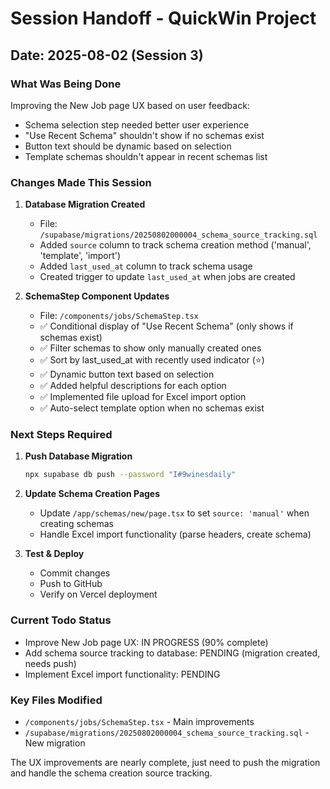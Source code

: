 # Session Handoff - QuickWin Project

## Date: 2025-08-02 (Session 3)

### What Was Being Done
Improving the New Job page UX based on user feedback:
- Schema selection step needed better user experience
- "Use Recent Schema" shouldn't show if no schemas exist
- Button text should be dynamic based on selection
- Template schemas shouldn't appear in recent schemas list

### Changes Made This Session

1. **Database Migration Created**
   - File: `/supabase/migrations/20250802000004_schema_source_tracking.sql`
   - Added `source` column to track schema creation method ('manual', 'template', 'import')
   - Added `last_used_at` column to track schema usage
   - Created trigger to update `last_used_at` when jobs are created

2. **SchemaStep Component Updates**
   - File: `/components/jobs/SchemaStep.tsx`
   - ✅ Conditional display of "Use Recent Schema" (only shows if schemas exist)
   - ✅ Filter schemas to show only manually created ones
   - ✅ Sort by last_used_at with recently used indicator (⭐)
   - ✅ Dynamic button text based on selection
   - ✅ Added helpful descriptions for each option
   - ✅ Implemented file upload for Excel import option
   - ✅ Auto-select template option when no schemas exist

### Next Steps Required

1. **Push Database Migration**
   ```bash
   npx supabase db push --password "I#9winesdaily"
   ```

2. **Update Schema Creation Pages**
   - Update `/app/schemas/new/page.tsx` to set `source: 'manual'` when creating schemas
   - Handle Excel import functionality (parse headers, create schema)

3. **Test & Deploy**
   - Commit changes
   - Push to GitHub
   - Verify on Vercel deployment

### Current Todo Status
- Improve New Job page UX: IN PROGRESS (90% complete)
- Add schema source tracking to database: PENDING (migration created, needs push)
- Implement Excel import functionality: PENDING

### Key Files Modified
- `/components/jobs/SchemaStep.tsx` - Main improvements
- `/supabase/migrations/20250802000004_schema_source_tracking.sql` - New migration

The UX improvements are nearly complete, just need to push the migration and handle the schema creation source tracking.